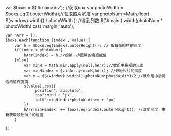  var $boxs = $('#main>div');   //获取box
    var photoWidth = $boxs.eq(0).outerWidth();//获取照片宽度
    var photoNum =Math.floor( $(window).width() / photoWidth ); //得到列数
    $('#main').width(photoNum * photoWidth).css('margin','auto');
    
    var hArr = [];
    $boxs.each(function (index , value) {
        var h = $boxs.eq(index).outerHeight(); // 取每张照片的高度
        if(index < photoNum){
            hArr[index] = h;//给第一排照片的高度赋值
        }else{
            var minH = Math.min.apply(null,hArr);//数组中最短的元素
            var minHindex = $.inArray(minH,hArr); //最短照片的高度
            var m = ($(window).width()-photoNum*photoWidth)/2;//照片居中后两边的留白宽度
            $(value).css({
                'position':'absolute',
                'top':minH + 'px',
                'left':minHindex*photoWidth+m + 'px'
            })
            hArr[minHindex] += $boxs.eq(index).outerHeight(); //改变高度，重新获取最短照片的位置
        }
    
    })
